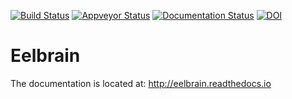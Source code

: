 [![Build Status](https://travis-ci.org/christianbrodbeck/Eelbrain.svg?branch=master)](https://travis-ci.org/christianbrodbeck/Eelbrain) 
[![Appveyor Status](https://ci.appveyor.com/api/projects/status/5rwhgtsfku953f12/branch/master?svg=true)](https://ci.appveyor.com/project/christianbrodbeck/eelbrain/branch/master)
[![Documentation Status](https://readthedocs.org/projects/eelbrain/badge/?version=latest)](http://eelbrain.readthedocs.io/en/latest/) 
[![DOI](https://zenodo.org/badge/3651023.svg)](https://zenodo.org/badge/latestdoi/3651023)


# Eelbrain

The documentation is located at: http://eelbrain.readthedocs.io
